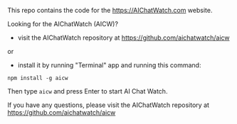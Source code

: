 This repo contains the code for the https://AIChatWatch.com website.

Looking for the AIChatWatch (AICW)? 

* visit the AIChatWatch repository at https://github.com/aichatwatch/aicw 

or 

* install it by running "Terminal" app and running this command:

```
npm install -g aicw
```

Then type `aicw` and press Enter to start AI Chat Watch.

If you have any questions, please visit the AIChatWatch repository at https://github.com/aichatwatch/aicw 








